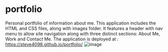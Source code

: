 # portfolio
Personal portfolio of information about me. 
This application includes the HTML and CSS files, along with images folder.
It features a header with nav menu to allow site navigation along with three distinct sections: About Me, Work and Contact Me.
The application is deployed at : https://steve4098.github.io/portfolio/
![image](https://github.com/steve4098/portfolio/assets/139075699/0b2a794e-b4af-454c-a25b-6c4d2a8f4ca5)
